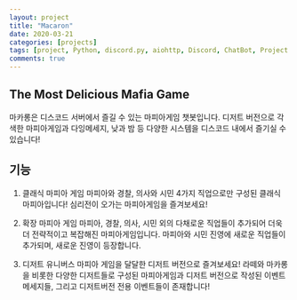 ```yaml
---
layout: project
title: "Macaron"
date: 2020-03-21
categories: [projects]
tags: [project, Python, discord.py, aiohttp, Discord, ChatBot, Project:Dessert, Macaron]
comments: true
---
```

## The Most Delicious Mafia Game

마카롱은 디스코드 서버에서 즐길 수 있는 마피아게임 챗봇입니다. 디저트 버전으로 각색한 마피아게임과 다잉메세지, 낮과 밤 등 다양한 시스템을 디스코드 내에서 즐기실 수 있습니다!

## 기능

1. 클래식 마피아 게임
마피아와 경찰, 의사와 시민 4가지 직업으로만 구성된 클래식 마피아입니다! 심리전이 오가는 마피아게임을 즐겨보세요!

2. 확장 마피아 게임
마피아, 경찰, 의사, 시민 외의 다채로운 직업들이 추가되어 더욱 더 전략적이고 복잡해진 마피아게임입니다. 마피아와 시민 진영에 새로운 직업들이 추가되며, 새로운 진영이 등장합니다.

3. 디저트 유니버스
마피아 게임을 달달한 디저트 버전으로 즐겨보세요! 라떼와 마카롱을 비롯한 다양한 디저트들로 구성된 마피아게임과 디저트 버전으로 작성된 이벤트 메세지들, 그리고 디저트버전 전용 이벤트들이 존재합니다!

